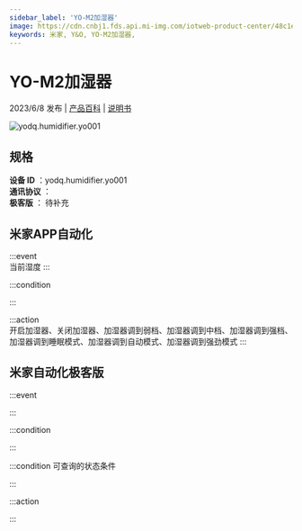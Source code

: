 ```yaml
---
sidebar_label: 'YO-M2加湿器'
image: https://cdn.cnbj1.fds.api.mi-img.com/iotweb-product-center/48c1e504024c9000db1aa6497e6456c3_1677204126538.png?GalaxyAccessKeyId=AKVGLQWBOVIRQ3XLEW&Expires=9223372036854775807&Signature=484JfWXE0iU7GF7MaEXON7Rt3Zc=
keywords: 米家, Y&O, YO-M2加湿器, 
---
```

# YO-M2加湿器

2023/6/8 发布 | [产品百科](https://home.mi.com/webapp/content/baike/product/index.html?model=yodq.humidifier.yo001/) | [说明书](https://home.mi.com/views/introduction.html?model=yodq.humidifier.yo001&region=cn)

![yodq.humidifier.yo001](https://cdn.cnbj1.fds.api.mi-img.com/iotweb-product-center/48c1e504024c9000db1aa6497e6456c3_1677204126538.png?GalaxyAccessKeyId=AKVGLQWBOVIRQ3XLEW&Expires=9223372036854775807&Signature=484JfWXE0iU7GF7MaEXON7Rt3Zc=)

## 规格  
> 
**设备 ID** ：yodq.humidifier.yo001  
**通讯协议** ：  
**极客版**  ： 待补充 


## 米家APP自动化  

:::event  
当前湿度
:::

:::condition  

:::

:::action   
开启加湿器、关闭加湿器、加湿器调到弱档、加湿器调到中档、加湿器调到强档、加湿器调到睡眠模式、加湿器调到自动模式、加湿器调到强劲模式
:::

## 米家自动化极客版  

:::event  

:::

:::condition  

:::

:::condition 可查询的状态条件  

:::

:::action  

:::

        
